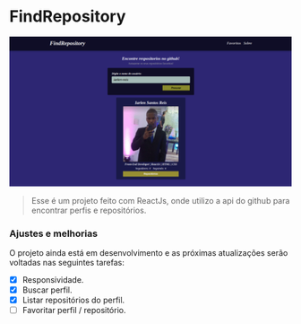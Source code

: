 # FindRepository

<img src="./public/github-repository.png" alt="image template">

> Esse é um projeto feito com ReactJs, onde utilizo a api do github para encontrar perfis e repositórios.

### Ajustes e melhorias

O projeto ainda está em desenvolvimento e as próximas atualizações serão voltadas nas seguintes tarefas:

- [x] Responsividade.
- [x] Buscar perfil.
- [x] Listar repositórios do perfil.
- [ ] Favoritar perfil / repositório.
